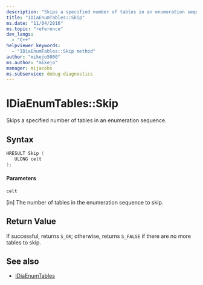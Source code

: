 ```yaml
---
description: "Skips a specified number of tables in an enumeration sequence."
title: "IDiaEnumTables::Skip"
ms.date: "11/04/2016"
ms.topic: "reference"
dev_langs:
  - "C++"
helpviewer_keywords:
  - "IDiaEnumTables::Skip method"
author: "mikejo5000"
ms.author: "mikejo"
manager: mijacobs
ms.subservice: debug-diagnostics
---
```

# IDiaEnumTables::Skip

Skips a specified number of tables in an enumeration sequence.

## Syntax

```C++
HRESULT Skip ( 
   ULONG celt
);
```

#### Parameters
 `celt`

[in] The number of tables in the enumeration sequence to skip.

## Return Value
 If successful, returns `S_OK`; otherwise, returns `S_FALSE` if there are no more tables to skip.

## See also
- [IDiaEnumTables](../../debugger/debug-interface-access/idiaenumtables.md)
